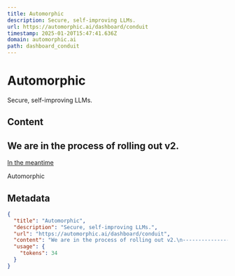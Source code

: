 ```yaml
---
title: Automorphic
description: Secure, self-improving LLMs.
url: https://automorphic.ai/dashboard/conduit
timestamp: 2025-01-20T15:47:41.636Z
domain: automorphic.ai
path: dashboard_conduit
---
```


# Automorphic


Secure, self-improving LLMs.


## Content

We are in the process of rolling out v2.
----------------------------------------

[In the meantime](https://en.wikipedia.org/wiki/History_of_artificial_intelligence)

Automorphic

## Metadata

```json
{
  "title": "Automorphic",
  "description": "Secure, self-improving LLMs.",
  "url": "https://automorphic.ai/dashboard/conduit",
  "content": "We are in the process of rolling out v2.\n----------------------------------------\n\n[In the meantime](https://en.wikipedia.org/wiki/History_of_artificial_intelligence)\n\nAutomorphic",
  "usage": {
    "tokens": 34
  }
}
```
